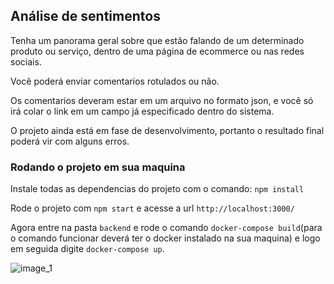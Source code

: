 ## Análise de sentimentos

Tenha um panorama geral sobre que estão falando de um determinado produto ou serviço, dentro de uma página de ecommerce ou nas redes sociais. 

Você poderá enviar comentarios rotulados ou não. 

Os comentarios deveram estar em um arquivo no formato json, e você só irá colar o link em um campo já especificado dentro do sistema. 

O projeto ainda está em fase de desenvolvimento, portanto o resultado final poderá vir com alguns erros.

### Rodando o projeto em sua maquina

Instale todas as dependencias do projeto com o comando: `npm install`

Rode o projeto com `npm start` e acesse a url `http://localhost:3000/`

Agora entre na pasta `backend` e rode o comando `docker-compose build`(para o comando funcionar deverá ter o docker instalado na sua maquina) e logo em seguida digite `docker-compose up`. 


![image_1](https://user-images.githubusercontent.com/35241982/80975571-a356c500-8df8-11ea-9b6e-17c96e766c59.png)
